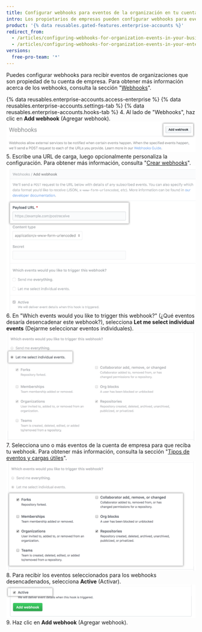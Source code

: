 ```yaml
---
title: Configurar webhooks para eventos de la organización en tu cuenta de empresa
intro: Los propietarios de empresas pueden configurar webhooks para eventos en organizaciones que son propiedad de una cuenta de empresa.
product: '{% data reusables.gated-features.enterprise-accounts %}'
redirect_from:
  - /articles/configuring-webhooks-for-organization-events-in-your-business-account/
  - /articles/configuring-webhooks-for-organization-events-in-your-enterprise-account
versions:
  free-pro-team: '*'
---
```


Puedes configurar webhooks para recibir eventos de organizaciones que son propiedad de tu cuenta de empresa. Para obtener más información acerca de los webhooks, consulta la sección "[Webhooks](/webhooks/)".

{% data reusables.enterprise-accounts.access-enterprise %}
{% data reusables.enterprise-accounts.settings-tab %}
{% data reusables.enterprise-accounts.hooks-tab %}
4. Al lado de "Webhooks", haz clic en **Add webhook** (Agregar webhook). ![Botón para agregar webhook en la barra lateral Webhooks](/assets/images/help/business-accounts/add-webhook-button.png)
5. Escribe una URL de carga, luego opcionalmente personaliza la configuración. Para obtener más información, consulta "[Crear webhooks](/webhooks/creating/#creating-webhooks)". ![Campos para la URL de carga y otras opciones de personalización](/assets/images/help/business-accounts/webhook-payload-url-and-customization-options.png)
6. En "Which events would you like to trigger this webhook?" (¿Qué eventos desaría desencadenar este webhook?), selecciona **Let me select individual events** (Dejarme seleccionar eventos individuales). ![Seleccionar eventos individuales](/assets/images/help/business-accounts/webhook-let-me-select-individual-events.png)
7. Selecciona uno o más eventos de la cuenta de empresa para que reciba tu webhook. Para obtener más información, consulta la sección "[Tipos de eventos y cargas útiles](/webhooks/event-payloads/)". ![Seleccionar eventos individuales](/assets/images/help/business-accounts/webhook-selected-events.png)
8. Para recibir los eventos seleccionados para los webhooks desencadenados, selecciona **Active** (Activar). ![Seleccionar eventos individuales](/assets/images/help/business-accounts/webhook-active.png)
9. Haz clic en **Add webhook** (Agregar webhook).
